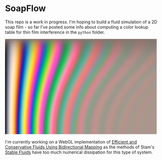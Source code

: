 # SoapFlow

This repo is a work in progress.
I'm hoping to build a fluid simulation of a 2D soap film - so far I've posted some info about computing a color lookup table for thin film interference in the `python` folder.

<img src="https://github.com/amandaghassaei/SoapFlow/raw/main/dist/lookup.png" width="500">

I'm currently working on a WebGL implementation of [Efficient and Conservative Fluids Using Bidirectional Mapping](https://www.seas.upenn.edu/~cffjiang/research/qu2019advection/qu2019advection.pdf) as the methods of Stam's [Stable Fluids](https://www.ljll.math.upmc.fr/frey/cours/references/Stam%20J.,%20Stable%20fluids.pdf) have too much numerical dissipation for this type of system.
